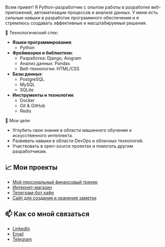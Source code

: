 Всем привет!
Я Python-разработчик с опытом работы в разработке веб-приложений, автоматизации процессов и анализе данных. 
У меня есть сильные навыки в разработке программного обеспечения и я стремлюсь создавать эффективные и масштабируемые решения.

🚀 Технологический стек:
- **Языки программирования**:
  - Python
- **Фреймворки и библиотеки**:  
  - Разработка: Django, Aiogram
  - Анализ данных: Pandas
  - Веб-технологии: HTML/CSS
- **Базы данных**:
  - PostgreSQL
  - MySQL
  - SQLite
- **Инструменты и технологии**:  
  - Docker
  - Git & GitHub
  - Redis

🌱 Мои цели

- Углубить свои знания в области машинного обучения и искусственного интеллекта.
- Развивать навыки в области DevOps и облачных технологий.
- Участвовать в open-source проектах и помогать другим разработчикам.

## 📈 Мои проекты

- [Мой персональный финансовый трекер](https://github.com/vikivuki2003/my_personal_finanse_tracker)
- [Интернет-магазин](https://github.com/vikivuki2003/my_django_shop) 
- [Телеграм-бот кафе](https://github.com/vikivuki2003/my_telegram_bot)
- [Сайт для создания и хранения заметок](https://github.com/vikivuki2003/notes_django_project)

## 📫 Как со мной связаться

- [LinkedIn](https://www.linkedin.com/in/viktoriiadiukina/)
- [Email](viki_dyukina@mail.ru)
- [Telegram](https://t.me/viktoria_drsi)
